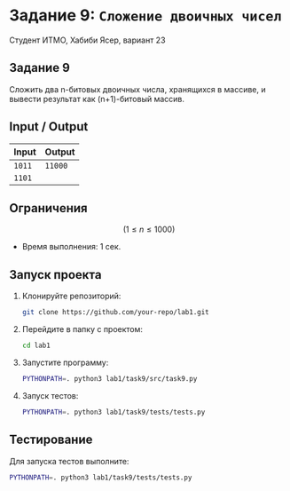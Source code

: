  # Задание 9: `Сложение двоичных чисел`
 
 Студент ИТМО, Хабиби Ясер, вариант 23
 
 ## Задание 9
 
 Сложить два n-битовых двоичных числа, хранящихся в массиве, и вывести результат как (n+1)-битовый массив.
 
 ## Input / Output
 
 | Input               | Output |
 | ------------------- | ------ |
 | `1011`              | `11000`|
 | `1101`              |        |
 
 ## Ограничения
 
$$
( 1 \leq n \leq 1000 )
$$
 - Время выполнения: 1 сек.
 
 ## Запуск проекта
 
 1. Клонируйте репозиторий:
    ```bash
    git clone https://github.com/your-repo/lab1.git
    ```
 2. Перейдите в папку с проектом:
    ```bash
    cd lab1
    ```
 3. Запустите программу:
    ```bash
    PYTHONPATH=. python3 lab1/task9/src/task9.py
    ```
 
 4. Запуск тестов:
    ```bash
    PYTHONPATH=. python3 lab1/task9/tests/tests.py
    ```
 
 ## Тестирование
 
 Для запуска тестов выполните:
 ```bash
 PYTHONPATH=. python3 lab1/task9/tests/tests.py
 ```
